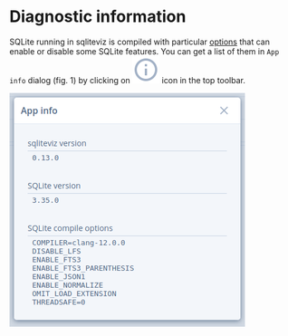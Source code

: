 # Diagnostic information

SQLite running in sqliteviz is compiled with particular [options][1] that can
enable or disable some SQLite features. You can get a list of them in `App
info` dialog (fig. 1) by clicking on ![](./img/info.svg) icon in the top
toolbar.

![Fig. 1: App info dialog](./img/Screenshot_app_info.png)

[1]: https://sqlite.org/compile.html
